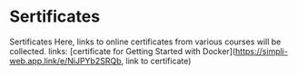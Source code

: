 # Sertificates
Sertificates
Here, links to online certificates from various courses will be collected.
links:
[certificate for Getting Started with Docker](https://simpli-web.app.link/e/NiJPYb2SRQb, link to certificate)
